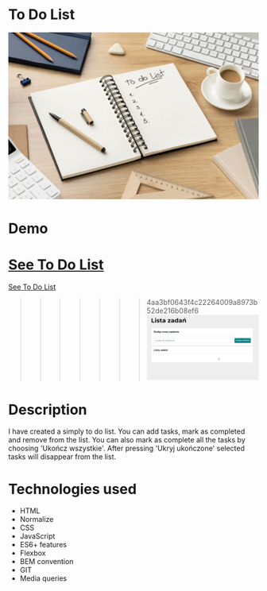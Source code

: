 # To Do List
![To Do List](https://github.com/Karolcia333/To-Do-List/blob/6ca85f193f831711ffdf1d72886dd2e29b45dead/images/toDoList.jpg)
# Demo
[See To Do List](https://github.com/KarolinaJ33/To-Do-List/)
=======
[See To Do List]( https://karolinaj33.github.io/To-Do-List/)
>>>>>>> 4aa3bf0643f4c22264009a8973b52de216b08ef6
![ToDoList GIF](images/videoToDoList7.gif)
# Description
I have created a simply to do list. You can add tasks, mark as completed and remove from the list. You can also mark as complete all the tasks by choosing 'Ukończ wszystkie'. After pressing 'Ukryj ukończone' selected tasks will disappear from the list.
# Technologies used
- HTML
- Normalize
- CSS
- JavaScript
- ES6+ features
- Flexbox
- BEM convention
- GIT
- Media queries
